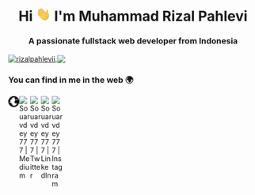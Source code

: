 
<h1 align="center">Hi  <img src="https://raw.githubusercontent.com/ABSphreak/ABSphreak/master/gifs/Hi.gif" width="30px"> I'm Muhammad Rizal Pahlevi</h1>
<h3 align="center">A passionate fullstack web developer from Indonesia</h3>

<a href="https://github.com/rizalpahlevii">
  <img align="center" src="https://github-readme-stats.vercel.app/api/top-langs?username=rizalpahlevii&hide=html&show_icons=true&locale=en&layout=compact" alt="rizalpahlevii" />
</a>
<a href="https://github.com/rizalpahlevii">
  <img align="center" src="https://github-readme-stats.vercel.app/api?username=rizalpahlevii&show_icons=true&hide_border=true&count_private=true" />
</a>

### You can find in me in the web 🌍
[<img align="left" alt="Souarvdey777" width="22px" src="https://raw.githubusercontent.com/iconic/open-iconic/master/svg/globe.svg" />][website]
[<img align="left" alt="Souarvdey777 | Medium" width="22px" src="https://cdn.jsdelivr.net/npm/simple-icons@v3/icons/medium.svg" />][medium]
[<img align="left" alt="Souarvdey777 | Twitter" width="22px" src="https://cdn.jsdelivr.net/npm/simple-icons@v3/icons/twitter.svg" />][twitter]
[<img align="left" alt="Souarvdey777 | LinkedIn" width="22px" src="https://cdn.jsdelivr.net/npm/simple-icons@v3/icons/linkedin.svg" />][linkedin]
[<img align="left" alt="Souarvdey777 | Instagram" width="22px" src="https://cdn.jsdelivr.net/npm/simple-icons@v3/icons/instagram.svg" />][instagram]


[website]: https://rizal.dev
[twitter]: https://twitter.com/rizalpahlevii
[youtube]: https://youtube.com/
[instagram]: https://www.instagram.com/rizalpahlevi/
[linkedin]: https://www.linkedin.com/in/rizalpahlevii/
[medium]: https://medium.com/@rizalpahlevii/
